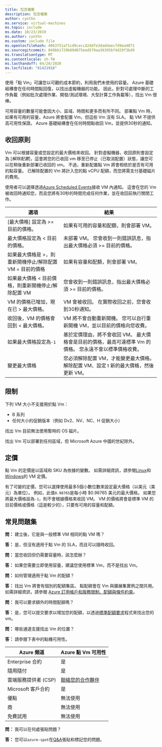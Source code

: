 ```yaml
---
title: 包含檔案
description: 包含檔案
author: cynthn
ms.service: virtual-machines
ms.topic: include
ms.date: 10/23/2019
ms.author: cynthn
ms.custom: include file
ms.openlocfilehash: 4063751a71cd9cecc424dfe3daddaecfd9ea4071
ms.sourcegitcommit: 849bb1729b89d075eed579aa36395bf4d29f3bd9
ms.translationtype: MT
ms.contentlocale: zh-TW
ms.lasthandoff: 04/28/2020
ms.locfileid: "81421918"
---
```

使用「點 Vm」可讓您以可觀的成本節約，利用我們未使用的容量。 Azure 基礎結構會在任何時間點回復，以找出虛擬機器的功能。 因此，針對可處理中斷的工作負載（例如批次處理作業、開發/測試環境、大型計算工作負載等），找出 Vm 很棒。

可用容量的數量可能會因大小、區域、時間和更多而有所不同。 部署點 Vm 時，如果有可用的容量，Azure 將會配置 Vm，但這些 Vm 沒有 SLA。 點 VM 不提供高可用性保證。 Azure 基礎結構會在任何時間點收回 Vm，並提供30秒的通知。 


## <a name="eviction-policy"></a>收回原則

Vm 可以根據容量或您設定的最大價格來收回。 針對虛擬機器，收回原則會設定為 [*解除配置*]，這會將您的已收回 vm 移至已停止（已取消配置）狀態，讓您可以在稍後重新部署已收回的 vm。 不過，重新配置點 Vm 將會相依於是否有可用的點容量。 已解除配置的 Vm 將計入您的點 vCPU 配額，而您將需支付基礎磁片的費用。 

使用者可以選擇透過[Azure Scheduled Events](../articles/virtual-machines/linux/scheduled-events.md)接收 VM 內通知。 這會在您的 Vm 被收回時通知您，而且您將有30秒的時間完成任何作業，並在收回前執行關閉工作。 


| 選項 | 結果 |
|--------|---------|
| [最大價格] 設定為 >= 目前的價格。 | 如果有可用的容量和配額，則會部署 VM。 |
| 最大價格設定為 < 目前的價格。 | 未部署 VM。 您會收到一則錯誤訊息，指出最大價格必須 >= 目前的價格。 |
| 如果最大價格是 >，則重新開機停止/解除配置 VM = 目前的價格 | 如果有容量和配額，則會部署 VM。 |
| 如果最大價格 < 目前價格，則重新開機停止/解除配置 VM | 您會收到一則錯誤訊息，指出最大價格必須 >= 目前的價格。 | 
| VM 的價格已增加，現在已 > 最大價格。 | VM 會被收回。 在實際收回之前，您會收到30秒通知。 | 
| 收回後，VM 的價格會回到 < 最大價格。 | VM 將不會自動重新開機。 您可以自行重新開機 VM，並以目前的價格向您收費。 |
| 如果最大價格設定為`-1` | 基於定價理由，將不會收回 VM。 最大價格會是目前的價格，最高可達標準 Vm 的價格。 您永遠不會以標準價格收費。| 
| 變更最大價格 | 您必須解除配置 VM，才能變更最大價格。 解除配置 VM、設定 t 新的最大價格，然後更新 VM。 |

## <a name="limitations"></a>限制

下列 VM 大小不支援用於點 Vm：
 - B 系列
 - 任何大小的促銷版本（例如 Dv2、NV、NC、H 促銷大小）

找出 Vm 目前無法使用暫時的 OS 磁片。

找出 Vm 可以部署到任何區域，但 Microsoft Azure 中國的世紀除外。

## <a name="pricing"></a>定價

點 Vm 的定價是以區域和 SKU 為依據的變數。 如需詳細資訊，請參閱[Linux](https://azure.microsoft.com/pricing/details/virtual-machines/linux/)和[Windows](https://azure.microsoft.com/pricing/details/virtual-machines/windows/)的 VM 定價。 


有了可變的定價，您可以選擇使用最多5個小數位數來設定最大價格（以美元（美元）為單位）。 例如，此值`0.98765`是每小時 $0.98765 美元的最大價格。 如果您將最大價格設為`-1`，則不會根據價格來收回 VM。 VM 的價格將會是標準 VM 的目前價格或價格（這是較少的），只要有可用的容量和配額。


##  <a name="frequently-asked-questions"></a>常見問題集

**問：** 建立後，它是與一般標準 VM 相同的點 VM 嗎？

**答：** 是，但沒有適用于點 Vm 的 SLA，而且可以隨時收回。


**問：** 當您收回但仍需要容量時，該怎麼辦？

**答：** 如果您需要立即使用容量，建議您使用標準 Vm，而不是找出 Vm。


**問：** 如何管理適用于點 Vm 的配額？

**答：** 找出 Vm 將會有個別的配額集區。 點配額會在 Vm 與擴展集實例之間共用。 如需詳細資訊，請參閱 [Azure 訂用帳戶和服務限制、配額與條件約束](https://docs.microsoft.com/azure/azure-resource-manager/management/azure-subscription-service-limits)。


**問：** 我可以要求額外的時間配額嗎？

**答：** 是，您可以提交要求以增加您的配額，以透過[標準配額要求](https://docs.microsoft.com/azure/azure-portal/supportability/per-vm-quota-requests)程式來找出您的 vm。


**問：** 哪些通道支援找出 Vm 的位置？

**答：** 請參閱下表中的點機可用性。

<a name="channel"></a>

| Azure 頻道               | Azure 點 Vm 可用性       |
|------------------------------|-----------------------------------|
| Enterprise 合約         | 是                               |
| 隨用隨付                | 是                               |
| 雲端服務提供者 (CSP) | [聯絡您的合作夥伴](https://docs.microsoft.com/partner-center/azure-plan-get-started) |
| Microsoft 客戶合約 | 是                               |
| 優點                     | 無法使用                     |
| 商                    | 無法使用                     |
| 免費試用                   | 無法使用                     |


**問：** 我可以在何處張貼問題？

**答：** 您可以`azure-spot`在[Q&A](https://docs.microsoft.com/answers/topics/azure-spot.html)張貼和標記您的問題。 



